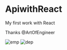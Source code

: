 # ApiwithReact

My first work with React

Thanks @ArtOfEngineer

![emp](https://user-images.githubusercontent.com/46358535/139341918-34bb66ae-ef2d-4c6d-b27b-a3ff78d33f40.JPG)
![dep](https://user-images.githubusercontent.com/46358535/139341920-4de06b2a-ac8c-4f08-8593-4c76ffe140e0.JPG)
